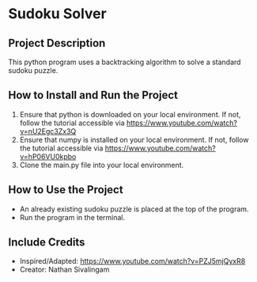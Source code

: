 # Sudoku Solver

## Project Description
This python program uses a backtracking algorithm to solve a standard sudoku puzzle.

## How to Install and Run the Project
1. Ensure that python is downloaded on your local environment. If not, follow the tutorial accessible via https://www.youtube.com/watch?v=nU2Egc3Zx3Q
2. Ensure that numpy is installed on your local environment. If not, follow the tutorial accessible via https://www.youtube.com/watch?v=hP06VU0kpbo
3. Clone the main.py file into your local environment.

## How to Use the Project
* An already existing sudoku puzzle is placed at the top of the program. <br />
* Run the program in the terminal.

## Include Credits
- Inspired/Adapted: https://www.youtube.com/watch?v=PZJ5mjQyxR8 <br />
- Creator: Nathan Sivalingam
